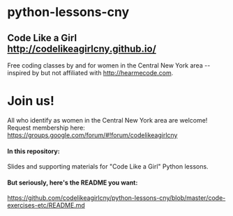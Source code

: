 # python-lessons-cny
## Code Like a Girl http://codelikeagirlcny.github.io/
Free coding classes by and for women in the Central New York area -- inspired by but not affiliated with http://hearmecode.com.

# Join us!
All who identify as women in the Central New York area are welcome!  Request membership here:
https://groups.google.com/forum/#!forum/codelikeagirlcny

#### In this repository:
Slides and supporting materials for "Code Like a Girl" Python lessons.

#### But seriously, here's the README you want:
https://github.com/codelikeagirlcny/python-lessons-cny/blob/master/code-exercises-etc/README.md
